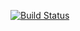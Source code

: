 [![Build Status](https://travis-ci.org/daisy/xspec-maven-plugin.png?branch=master)](https://travis-ci.org/daisy/xspec-maven-plugin)
